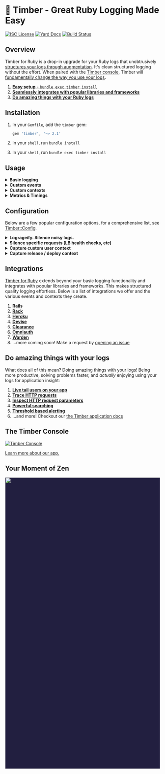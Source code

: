 # 🌲 Timber - Great Ruby Logging Made Easy

[![ISC License](https://img.shields.io/badge/license-ISC-ff69b4.svg)](LICENSE.md)
[![Yard Docs](http://img.shields.io/badge/yard-docs-blue.svg)](http://www.rubydoc.info/github/timberio/timber-ruby)
[![Build Status](https://travis-ci.org/timberio/timber-ruby.svg?branch=master)](https://travis-ci.org/timberio/timber-ruby)

## Overview

Timber for Ruby is a drop-in upgrade for your Ruby logs that unobtrusively
[structures your logs through augmentation](https://timber.io/docs/concepts/structuring-through-augmentation).
It's clean structured logging without the effort. When paired with the
[Timber console](#the-timber-console), Timber will
[fundamentally change the way you use your logs](#what-you-can-do).

1. [**Easy setup** - `bundle exec timber install`](#installation)
2. [**Seamlessly integrates with popular libraries and frameworks**](#integrations)
3. [**Do amazing things with your Ruby logs**](#do-amazing-things-with-your-logs)


## Installation

1. In your `Gemfile`, add the `timber` gem:

    ```ruby
    gem 'timber', '~> 2.1'
    ```

2. In your `shell`, run `bundle install`

3. In your `shell`, run `bundle exec timber install`


## Usage

<details><summary><strong>Basic logging</strong></summary><p>

Use the `Timber::Logger` just like you would `::Logger`:

```ruby
logger.debug("Debug message")
logger.info("Info message")
logger.warn("Warn message")
logger.error("Error message")
logger.fatal("Fatal message")
```

We encourage standard / traditional log messages for non-meaningful events. And because Timber
[augments](https://timber.io/docs/concepts/structuring-through-augmentation) your logs with
metadata, you don't have to worry about making every log structured!

---

</p></details>

<details><summary><strong>Custom events</strong></summary><p>

Custom events allow you to extend beyond events already defined in the
[`Timber::Events`](http://www.rubydoc.info/github/timberio/timber-ruby/Timber/Events) namespace.
If you aren't sure what an event is, please read the
["Metdata, Context, and Events" doc](https://timber.io/docs/concepts/metadata-context-and-events).

### How to use it

```ruby
logger.warn "Payment rejected", payment_rejected: {customer_id: "abcd1234", amount: 100, reason: "Card expired"}
```

1. [Search it](https://timber.io/docs/app/console/searching) with queries like: `type:payment_rejected` or `payment_rejected.amount:>100`
2. [Alert on it](https://timber.io/docs/app/console/alerts) with threshold based alerts
3. [Graph & visualize it](https://timber.io/docs/app/console/graphing)
4. [View this event's data and context](https://timber.io/docs/app/console/view-metdata-and-context)
5. ...read more in our [docs](https://timber.io/docs/languages/ruby/usage/custom-events)

---

</p></details>

<details><summary><strong>Custom contexts</strong></summary><p>

Custom contexts allow you to extend beyond contexts already defined in
the [`Timber::Contexts`](http://www.rubydoc.info/github/timberio/timber-ruby/Timber/Contexts)
namespace. If you aren't sure what context is, please read the
["Metdata, Context, and Events" doc](https://timber.io/docs/concepts/metadata-context-and-events).

### How to use it

```ruby
logger.with_context(build: {version: "1.0.0"}) do
  logger.info("My log message")
end
```

1. [Search it](https://timber.io/docs/app/console/searching) with queries like: `build.version:1.0.0`
2. [View this context when viewing a log's metadata](https://timber.io/docs/app/console/view-metdata-and-context)
3. ...read more in our [docs](https://timber.io/docs/languages/ruby/usage/custom-context)

---

</p></details>

<details><summary><strong>Metrics & Timings</strong></summary><p>

Aggregates destroy details, events tell stories. With Timber, logging metrics and timings is simply
[logging an event](https://timber.io/docs/languages/ruby/usage/custom-events). Timber is based on
modern big-data principles and can aggregate inordinately large data sets in seconds. Logging
events (raw data as it exists), gives you the flexibility in the future to segment and aggregate
your data any way you see fit. This is superior to choosing specific paradigms before hand, when
you are unsure how you'll need to use your data in the future.

### How to use it

Below is a contrived example of timing a background job:

```ruby
timer = Timber::Timer.start
# ... code to time ...
logger.info("Processed background job", background_job: {time_ms: timer})
```

And of course, `time_ms` can also take a `Float` or `Fixnum`:

```ruby
logger.info("Processed background job", background_job: {time_ms: 45.6})
```

Lastly, metrics aren't limited to timings. You can capture any metric you want:

```ruby
logger.info("Credit card charged", credit_card_charge: {amount: 123.23})
```

1. [Search it](https://timber.io/docs/app/console/searching) with queries like: `background_job.time_ms:>500`
2. [Alert on it](https://timber.io/docs/app/console/alerts) with threshold based alerts
3. [View this log's metadata in the console](https://timber.io/docs/app/console/view-metdata-and-context)
4. ...read more in our [docs](https://timber.io/docs/languages/ruby/usage/custom-context)


</p></details>


## Configuration

Below are a few popular configuration options, for a comprehensive list, see
[Timber::Config](http://www.rubydoc.info/github/timberio/timber-ruby/Timber/Config).

<details><summary><strong>Logrageify. Silence noisy logs.</strong></summary><p>

Timber allows you to silence noisy logs that aren't of value to you, just like
[lograge](https://github.com/roidrage/lograge). As such, we've provided a convenience configuration
option for anyone transitioning from lograge.

### How to use it

```ruby
# config/initializers/timber.rb

config = Timber::Config.instance
config.logrageify!()
```

## How it works

It turns this:

```
Started GET "/" for 127.0.0.1 at 2012-03-10 14:28:14 +0100
Processing by HomeController#index as HTML
  Rendered text template within layouts/application (0.0ms)
  Rendered layouts/_assets.html.erb (2.0ms)
  Rendered layouts/_top.html.erb (2.6ms)
  Rendered layouts/_about.html.erb (0.3ms)
  Rendered layouts/_google_analytics.html.erb (0.4ms)
Completed 200 OK in 79ms (Views: 78.8ms | ActiveRecord: 0.0ms)
```

Into this:

```
Get "/" sent 200 OK in 79ms @metadata {...}
```

Internally this is equivalent to:

```ruby
# config/initializers/timber.rb

config = Timber::Config.instance
config.integrations.action_controller.silence = true
config.integrations.action_view.silence = true
config.integrations.active_record.silence = true
config.integrations.rack.http_events.collapse_into_single_event = true
```

### Pro-tip: Keep controller call logs (recommended)

Feel free to deviate and customize which logs you silence. We recommend a slight deviation
from lograge with the following settings:

```ruby
# config/initializers/timber.rb

config = Timber::Config.instance
config.integrations.action_view.silence = true
config.integrations.active_record.silence = true
config.integrations.rack.http_events.collapse_into_single_event = true
```

This does _not_ silence the controller call log event. This is because Timber captures the
parameters passed to the controller, which are generally valuable when debugging.

For a full list of integration settings, see
[Timber::Config::Integrations](http://www.rubydoc.info/github/timberio/timber-ruby/Timber/Config/Integrations)

---

</p></details>

<details><summary><strong>Silence specific requests (LB health checks, etc)</strong></summary><p>

Silencing noisy requests can be helpful for silencing load balance health checks, bot scanning,
or activity that generally is not meaningful to you.

### How to use it

The following will silence all `[GET] /_health` requests:

```ruby
# config/initializers/timber.rb

config = Timber::Config.instance
config.integrations.rack.http_events.silence_request = lambda do |rack_env, rack_request|
  rack_request.path == "/_health"
end
```

We require a block because it gives you complete control over how you want to silence requests.
The first parameter being the traditional Rack env hash, the second being a
[Rack Request](http://www.rubydoc.info/gems/rack/Rack/Request) object.

---

</p></details>

<details><summary><strong>Capture custom user context</strong></summary><p>

By default Timber automatically captures user context for most of the popular authentication
libraries (Devise, Omniauth, and Clearance). See
[Timber::Integrations::Rack::UserContext](http://www.rubydoc.info/github/timberio/timber-ruby/Timber/Integrations/Rack/UserContext)
for a complete list.

### How to use it

In cases where you Timber doesn't support your strategy, or you want to customize it further,
you can do so like:

```ruby
# config/initializers/timber.rb

config = Timber::Config.instance
config.integrations.rack.user_context.custom_user_hash = lambda do |rack_env|
  user = rack_env['warden'].user
  if user
    {
      id: user.id, # unique identifier for the user, can be an integer or string,
      name: user.name, # identifiable name for the user,
      email: user.email, # user's email address
    }
  else
    nil
  end
end
```

*All* of the user hash keys are optional, but you must provide at least one.

---

</p></details>

<details><summary><strong>Capture release / deploy context</strong></summary><p>

[Timber::Contexts::Release](http://www.rubydoc.info/github/timberio/timber-ruby/Timber/Contexts/Release)
tracks the current application release and version.

### How to use it

If you're on Heroku, simply enable the
[dyno metadata](https://devcenter.heroku.com/articles/dyno-metadata) feature. If you are not,
set the following environment variables and this context will be added automatically:

1. `RELEASE_COMMIT` - Ex: `2c3a0b24069af49b3de35b8e8c26765c1dba9ff0`
2. `RELEASE_CREATED_AT` - Ex: `2015-04-02T18:00:42Z`
3. `RELEASE_VERSION` - Ex: `v2.3.1`

All variables are optional, but at least one must be present.

---

</p></details>


## Integrations

[Timber for Ruby](https://github.com/timberio/timber-ruby) extends beyond your basic logging
functionality and integrates with popular libraries and frameworks. This makes structured quality
logging effortless. Below is a list of integrations we offer and the various events and contexts
they create.

1. [**Rails**](https://timber.io/docs/languages/ruby/integrations/rails)
2. [**Rack**](https://timber.io/docs/languages/ruby/integrations/rack)
3. [**Heroku**](https://timber.io/docs/languages/ruby/integrations/heroku)
4. [**Devise**](https://timber.io/docs/languages/ruby/integrations/devise)
5. [**Clearance**](https://timber.io/docs/languages/ruby/integrations/clearnace)
6. [**Omniauth**](https://timber.io/docs/languages/ruby/integrations/omniauth)
7. [**Warden**](https://timber.io/docs/languages/ruby/integrations/devise)
8. ...more coming soon! Make a request by [opening an issue](https://github.com/timberio/timber-ruby/issues/new)


## Do amazing things with your logs

What does all of this mean? Doing amazing things with your logs! Being more productive, solving
problems faster, and _actually_ enjoying using your logs for application insight:

1. [**Live tail users on your app**](https://timber.io/docs/app/console/tail-a-user)
2. [**Trace HTTP requests**](https://timber.io/docs/app/console/trace-http-requests)
3. [**Inspect HTTP request parameters**](https://timber.io/docs/app/console/inspect-http-requests)
4. [**Powerful searching**](https://timber.io/docs/app/console/searching)
5. [**Threshold based alerting**](https://timber.io/docs/app/alerts)
6. ...and more! Checkout our [the Timber application docs](https://timber.io/docs/app)


## The Timber Console

[![Timber Console](http://files.timber.io/images/readme-interface7.gif)](https://timber.io/docs/app)

[Learn more about our app.](https://timber.io/docs/app)

## Your Moment of Zen

<p align="center" style="background: #221f40;">
<a href="https://timber.io"><img src="http://files.timber.io/images/readme-log-truth.png" height="947" /></a>
</p>
